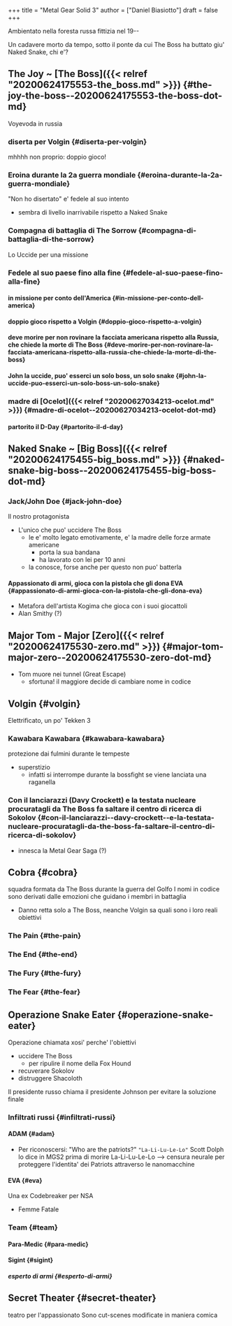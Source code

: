 +++
title = "Metal Gear Solid 3"
author = ["Daniel Biasiotto"]
draft = false
+++

Ambientato nella foresta russa fittizia nel 19--

Un cadavere morto da tempo, sotto il ponte da cui The Boss ha buttato giu' Naked Snake, chi e'?


## The Joy ~ [The Boss]({{< relref "20200624175553-the_boss.md" >}}) {#the-joy-the-boss--20200624175553-the-boss-dot-md}

Voyevoda in russia


### diserta per Volgin {#diserta-per-volgin}

mhhhh non proprio: doppio gioco!


### Eroina durante la 2a guerra mondiale {#eroina-durante-la-2a-guerra-mondiale}

"Non ho disertato" e' fedele al suo intento

-   sembra di livello inarrivabile rispetto a Naked Snake


### Compagna di battaglia di The Sorrow {#compagna-di-battaglia-di-the-sorrow}

Lo Uccide per una missione


### Fedele al suo paese fino alla fine {#fedele-al-suo-paese-fino-alla-fine}


#### in missione per conto dell'America {#in-missione-per-conto-dell-america}


#### doppio gioco rispetto a Volgin {#doppio-gioco-rispetto-a-volgin}


#### deve morire per non rovinare la facciata americana rispetto alla Russia, che chiede la morte di The Boss {#deve-morire-per-non-rovinare-la-facciata-americana-rispetto-alla-russia-che-chiede-la-morte-di-the-boss}


#### John la uccide, puo' esserci un solo boss, un solo snake {#john-la-uccide-puo-esserci-un-solo-boss-un-solo-snake}


### madre di [Ocelot]({{< relref "20200627034213-ocelot.md" >}}) {#madre-di-ocelot--20200627034213-ocelot-dot-md}


#### partorito il D-Day {#partorito-il-d-day}


## Naked Snake ~ [Big Boss]({{< relref "20200624175455-big_boss.md" >}}) {#naked-snake-big-boss--20200624175455-big-boss-dot-md}


### Jack/John Doe {#jack-john-doe}

Il nostro protagonista

-   L'unico che puo' uccidere The Boss
    -   le e' molto legato emotivamente, e' la madre delle forze armate americane
        -   porta la sua bandana
        -   ha lavorato con lei per 10 anni
    -   la conosce, forse anche per questo non puo' batterla


#### Appassionato di armi, gioca con la pistola che gli dona EVA {#appassionato-di-armi-gioca-con-la-pistola-che-gli-dona-eva}

-   Metafora dell'artista Kogima che gioca con i suoi giocattoli
-   Alan Smithy (?)


## Major Tom - Major [Zero]({{< relref "20200624175530-zero.md" >}}) {#major-tom-major-zero--20200624175530-zero-dot-md}

-   Tom muore nei tunnel (Great Escape)
    -   sfortuna! il maggiore decide di cambiare nome in codice


## Volgin {#volgin}

Elettrificato, un po' Tekken 3


### Kawabara Kawabara {#kawabara-kawabara}

protezione dai fulmini durante le tempeste

-   superstizio
    -   infatti si interrompe durante la bossfight se viene lanciata una raganella


### Con il lanciarazzi (Davy Crockett) e la testata nucleare procuratagli da The Boss fa saltare il centro di ricerca di Sokolov {#con-il-lanciarazzi--davy-crockett--e-la-testata-nucleare-procuratagli-da-the-boss-fa-saltare-il-centro-di-ricerca-di-sokolov}

-   innesca la Metal Gear Saga (?)


## Cobra {#cobra}

squadra formata da The Boss durante la guerra del Golfo
I nomi in codice sono derivati dalle emozioni che guidano i membri in battaglia

-   Danno retta solo a The Boss, neanche Volgin sa quali sono i loro reali obiettivi


### The Pain {#the-pain}


### The End {#the-end}


### The Fury {#the-fury}


### The Fear {#the-fear}


## Operazione Snake Eater {#operazione-snake-eater}

Operazione chiamata xosi' perche' l'obiettivi

-   uccidere The Boss
    -   per ripulire il nome della Fox Hound
-   recuverare Sokolov
-   distruggere Shacoloth

Il presidente russo chiama il presidente Johnson per evitare la soluzione finale


### Infiltrati russi {#infiltrati-russi}


#### ADAM {#adam}

-   Per riconoscersi:
    "Who are the patriots?" `"La-Li-Lu-Le-Lo"`
        Scott Dolph lo dice in MGS2 prima di morire
    La-Li-Lu-Le-Lo --&gt; censura neurale per proteggere l'identita' dei Patriots attraverso le nanomacchine


#### EVA {#eva}

Una ex Codebreaker per NSA

-   Femme Fatale


### Team {#team}


#### Para-Medic {#para-medic}


#### Sigint {#sigint}


##### esperto di armi {#esperto-di-armi}


## Secret Theater {#secret-theater}

teatro per l'appassionato
Sono cut-scenes modificate in maniera comica